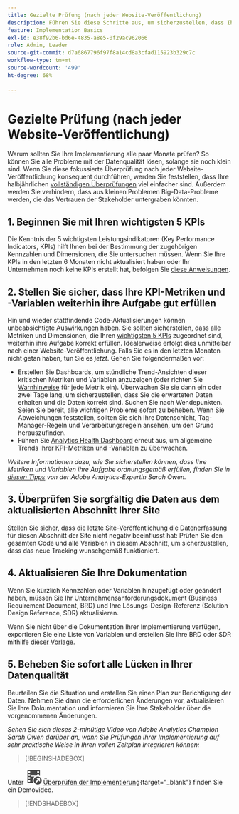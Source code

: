 ```yaml
---
title: Gezielte Prüfung (nach jeder Website-Veröffentlichung)
description: Führen Sie diese Schritte aus, um sicherzustellen, dass Ihre Implementierung fehlerfrei und im Einklang mit Ihren KPIs ausgeführt wird.
feature: Implementation Basics
exl-id: e38f92b6-bd6e-4835-a8e5-0f29ac962066
role: Admin, Leader
source-git-commit: d7a6867796f97f8a14cd8a3cfad115923b329c7c
workflow-type: tm+mt
source-wordcount: '499'
ht-degree: 68%

---
```


# Gezielte Prüfung (nach jeder Website-Veröffentlichung)

Warum sollten Sie Ihre Implementierung alle paar Monate prüfen? So können Sie alle Probleme mit der Datenqualität lösen, solange sie noch klein sind. Wenn Sie diese fokussierte Überprüfung nach jeder Website-Veröffentlichung konsequent durchführen, werden Sie feststellen, dass Ihre halbjährlichen [vollständigen Überprüfungen](/help/implement/review/full-review.md) viel einfacher sind. Außerdem werden Sie verhindern, dass aus kleinen Problemen Big-Data-Probleme werden, die das Vertrauen der Stakeholder untergraben könnten.

## 1. Beginnen Sie mit Ihren wichtigsten 5 KPIs

Die Kenntnis der 5 wichtigsten Leistungsindikatoren (Key Performance Indicators, KPIs) hilft Ihnen bei der Bestimmung der zugehörigen Kennzahlen und Dimensionen, die Sie untersuchen müssen. Wenn Sie Ihre KPIs in den letzten 6 Monaten nicht aktualisiert haben oder Ihr Unternehmen noch keine KPIs erstellt hat, befolgen Sie [diese Anweisungen](/help/implement/review/define-kpis.md).

## 2. Stellen Sie sicher, dass Ihre KPI-Metriken und -Variablen weiterhin ihre Aufgabe gut erfüllen

Hin und wieder stattfindende Code-Aktualisierungen können unbeabsichtigte Auswirkungen haben. Sie sollten sicherstellen, dass alle Metriken und Dimensionen, die Ihren [wichtigsten 5 KPIs](/help/implement/review/define-kpis.md) zugeordnet sind, weiterhin ihre Aufgabe korrekt erfüllen. Idealerweise erfolgt dies unmittelbar nach einer Website-Veröffentlichung. Falls Sie es in den letzten Monaten nicht getan haben, tun Sie es *jetzt*. Gehen Sie folgendermaßen vor:

* Erstellen Sie Dashboards, um stündliche Trend-Ansichten dieser kritischen Metriken und Variablen anzuzeigen (oder richten Sie [Warnhinweise](https://experienceleague.adobe.com/docs/analytics/components/alerts/intellligent-alerts.html) für jede Metrik ein). Überwachen Sie sie dann ein oder zwei Tage lang, um sicherzustellen, dass Sie die erwarteten Daten erhalten und die Daten korrekt sind. Suchen Sie nach Wendepunkten. Seien Sie bereit, alle wichtigen Probleme sofort zu beheben. Wenn Sie Abweichungen feststellen, sollten Sie sich Ihre Datenschicht, Tag-Manager-Regeln und Verarbeitungsregeln ansehen, um den Grund herauszufinden.
* Führen Sie [Analytics Health Dashboard](https://express.adobe.com/page/tnNQGNlfzta3b/) erneut aus, um allgemeine Trends Ihrer KPI-Metriken und -Variablen zu überwachen.

*Weitere Informationen dazu, wie Sie sicherstellen können, dass Ihre Metriken und Variablen ihre Aufgabe ordnungsgemäß erfüllen, finden Sie in [diesen Tipps](https://experienceleaguecommunities.adobe.com/t5/adobe-analytics-discussions/my-five-best-tips-for-keeping-adobe-analytics-humming/td-p/388608) von der Adobe Analytics-Expertin Sarah Owen.*

## 3. Überprüfen Sie sorgfältig die Daten aus dem aktualisierten Abschnitt Ihrer Site

Stellen Sie sicher, dass die letzte Site-Veröffentlichung die Datenerfassung für diesen Abschnitt der Site nicht negativ beeinflusst hat: Prüfen Sie den gesamten Code und alle Variablen in diesem Abschnitt, um sicherzustellen, dass das neue Tracking wunschgemäß funktioniert.

## 4. Aktualisieren Sie Ihre Dokumentation

Wenn Sie kürzlich Kennzahlen oder Variablen hinzugefügt oder geändert haben, müssen Sie Ihr Unternehmensanforderungsdokument (Business Requirement Document, BRD) und Ihre Lösungs-Design-Referenz (Solution Design Reference, SDR) aktualisieren.

Wenn Sie nicht über die Dokumentation Ihrer Implementierung verfügen, exportieren Sie eine Liste von Variablen und erstellen Sie Ihre BRD oder SDR mithilfe [dieser Vorlage](https://experienceleague.adobe.com/docs/analytics-learn/tutorials/implementation/implementation-basics/creating-a-business-requirements-document.html?lang=de#implementation).

## 5. Beheben Sie sofort alle Lücken in Ihrer Datenqualität

Beurteilen Sie die Situation und erstellen Sie einen Plan zur Berichtigung der Daten. Nehmen Sie dann die erforderlichen Änderungen vor, aktualisieren Sie Ihre Dokumentation und informieren Sie Ihre Stakeholder über die vorgenommenen Änderungen.

*Sehen Sie sich dieses 2-minütige Video von Adobe Analytics Champion Sarah Owen darüber an, wann Sie Prüfungen Ihrer Implementierung auf sehr praktische Weise in Ihren vollen Zeitplan integrieren können:*


>[!BEGINSHADEBOX]

Unter ![VideoCheckedOut](/help/assets/icons/VideoCheckedOut.svg) [Überprüfen der Implementierung](https://video.tv.adobe.com/v/328340?quality=12&learn=on){target="_blank"} finden Sie ein Demovideo.

>[!ENDSHADEBOX]


